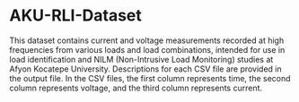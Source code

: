 # AKU-RLI-Dataset
This dataset contains current and voltage measurements recorded at high frequencies from various loads and load combinations, intended for use in load identification and NILM (Non-Intrusive Load Monitoring) studies at Afyon Kocatepe University. Descriptions for each CSV file are provided in the output file. In the CSV files, the first column represents time, the second column represents voltage, and the third column represents current. 



